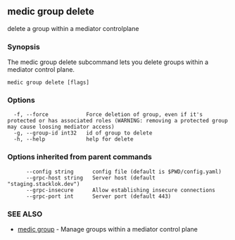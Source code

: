 ## medic group delete

delete a group within a mediator controlplane

### Synopsis

The medic group delete subcommand lets you delete groups within a
mediator control plane.

```
medic group delete [flags]
```

### Options

```
  -f, --force            Force deletion of group, even if it's protected or has associated roles (WARNING: removing a protected group may cause loosing mediator access)
  -g, --group-id int32   id of group to delete
  -h, --help             help for delete
```

### Options inherited from parent commands

```
      --config string      config file (default is $PWD/config.yaml)
      --grpc-host string   Server host (default "staging.stacklok.dev")
      --grpc-insecure      Allow establishing insecure connections
      --grpc-port int      Server port (default 443)
```

### SEE ALSO

* [medic group](medic_group.md)	 - Manage groups within a mediator control plane

